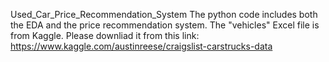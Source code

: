 Used_Car_Price_Recommendation_System
The python code includes both the EDA and the price recommendation system. 
The "vehicles" Excel file is from Kaggle. Please downliad it from this link: https://www.kaggle.com/austinreese/craigslist-carstrucks-data
